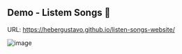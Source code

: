 ## Demo - Listem Songs :musical_note:

URL: https://hebergustavo.github.io/listen-songs-website/

![image](https://github.com/user-attachments/assets/a528de47-ff76-46c1-ad51-de4361baa2b3)
